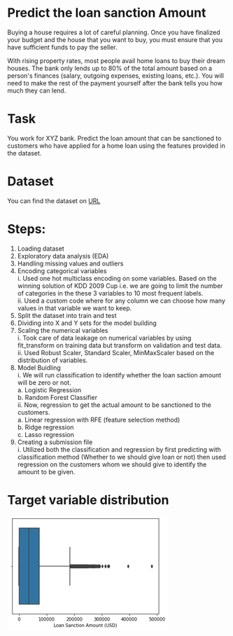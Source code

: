 # Predict the loan sanction Amount

Buying a house requires a lot of careful planning. Once you have finalized your budget and the house that you want to buy, you must ensure that you have sufficient funds to pay the seller.

With rising property rates, most people avail home loans to buy their dream houses. The bank only lends up to 80% of the total amount based on a person's finances (salary, outgoing expenses, existing loans, etc.). You will need to make the rest of the payment yourself after the bank tells you how much they can lend.

# Task

You work for XYZ bank. Predict the loan amount that can be sanctioned to customers who have applied for a home loan using the features provided in the dataset.

# Dataset

You can find the dataset on [URL](https://www.kaggle.com/zyper26/sanction-loan)


# Steps:

  1. Loading dataset
  2. Exploratory data analysis (EDA)
  3. Handling missing values and outliers
  4. Encoding categorical variables <br/>
      i. Used one hot multiclass encoding on some variables. Based on the winning solution of KDD 2009 Cup i.e. we are going to limit the number of categories in             the these 3 variables to 10 most frequent labels. <br/>
      ii. Used a custom code where for any column we can choose how many values in that variable we want to keep.
  5. Split the dataset into train and test
  6. Dividing into X and Y sets for the model building
  7. Scaling the numerical variables  <br/>
      i. Took care of data leakage on numerical variables by using fit_transform on training data but transform on validation and test data. <br/>
      ii. Used Robust Scaler, Standard Scaler, MinMaxScaler based on the distribution of variables. <br/>
  8. Model Buidling <br/>
      i. We will run classification to identify whether the loan saction amount will be zero or not. <br>
          a. Logistic Regression <br/>
          b. Random Forest Classifier <br/>
      ii. Now, regression to get the actual amount to be sanctioned to the customers. <br>
          a. Linear regression with RFE (feature selection method) <br/>
          b. Ridge regression <br/>
          c. Lasso regression <br/>
  9. Creating a submission file <br/>
       i. Utilized both the classification and regression by first predicting with classification method (Whether to we should give loan or not) then used regression on the customers whom we should give to identify the amount to be given.
       
     
 # Target variable distribution
 
 ![plot](https://github.com/zyper26/Loan_Sanction/blob/main/target_variable.png)
